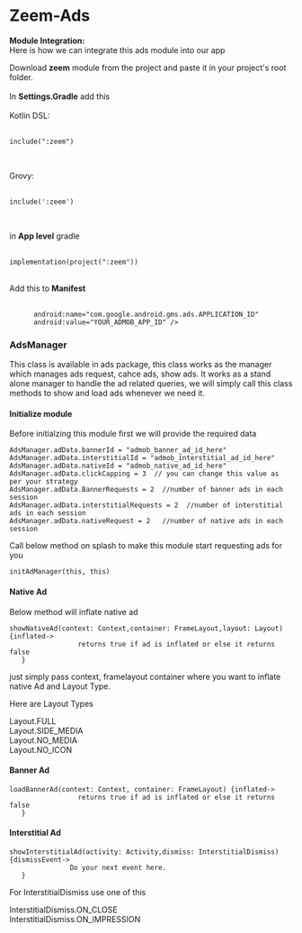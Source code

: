 # Zeem-Ads

**Module Integration:** <br/>
Here is how we can integrate this ads module into our app

Download **zeem** module from the project and paste it in your project's root folder.<br/><br/>
In **Settings.Gradle** add this<br/><br/>
Kotlin DSL:<br/>
<br/>
```
include(":zeem")
```
<br/>

Grovy:<br/><br/>
```
include(':zeem')
```
<br/>

in **App level** gradle<br/><br/>
```
implementation(project(":zeem"))
``` 

<br/>Add this to **Manifest**<br/><br/>

```<meta-data
      android:name="com.google.android.gms.ads.APPLICATION_ID"
      android:value="YOUR_ADMOB_APP_ID" />
```

### AdsManager
This class is available in ads package, this class works as the manager which manages ads request, cahce ads, show ads. It works as a stand alone manager to handle the ad related queries, we will simply call this class methods to show and load ads whenever we need it.


#### Initialize module

Before initialzing this module first we will provide the required data
```
AdsManager.adData.bannerId = "admob_banner_ad_id_here"
AdsManager.adData.interstitialId = "admob_interstitial_ad_id_here"
AdsManager.adData.nativeId = "admob_native_ad_id_here"
AdsManager.adData.clickCapping = 3  // you can change this value as per your strategy
AdsManager.adData.BannerRequests = 2  //number of banner ads in each session
AdsManager.adData.interstitialRequests = 2  //number of interstitial ads in each session
AdsManager.adData.nativeRequest = 2   //number of native ads in each session

```
Call below method on splash to make this module start requesting ads for you
 ```
initAdManager(this, this)
```


#### Native Ad
Below method will inflate native ad
 ```
 showNativeAd(context: Context,container: FrameLayout,layout: Layout) {inflated->
                  returns true if ad is inflated or else it returns false
    }
```

just simply pass context, framelayout container where you want to inflate native Ad and Layout Type.

Here are Layout Types

Layout.FULL<br/>
Layout.SIDE_MEDIA<br/>
Layout.NO_MEDIA<br/>
Layout.NO_ICON<br/>

#### Banner Ad
 ```
 loadBannerAd(context: Context, container: FrameLayout) {inflated->
                  returns true if ad is inflated or else it returns false
    }
```

#### Interstitial Ad
 ```
 showInterstitialAd(activity: Activity,dismiss: InterstitialDismiss)  {dismissEvent->
                Do your next event here.
    }
```

For InterstitialDismiss use one of this

 InterstitialDismiss.ON_CLOSE<br/> InterstitialDismiss.ON_IMPRESSION<br/>


